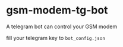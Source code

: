 # gsm-modem-tg-bot
A telegram bot can control your GSM modem

fill your telegram key to ```bot_config.json```
